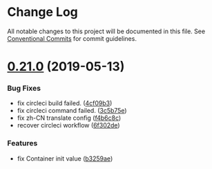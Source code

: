 # Change Log

All notable changes to this project will be documented in this file.
See [Conventional Commits](https://conventionalcommits.org) for commit guidelines.

# [0.21.0](https://github.com/andycall/RCRE/compare/v0.20.14...v0.21.0) (2019-05-13)


### Bug Fixes

* fix circleci build failed. ([4cf09b3](https://github.com/andycall/RCRE/commit/4cf09b3))
* fix circleci command failed. ([3c5b75e](https://github.com/andycall/RCRE/commit/3c5b75e))
* fix zh-CN translate config ([f4b6c8c](https://github.com/andycall/RCRE/commit/f4b6c8c))
* recover circleci workflow ([6f302de](https://github.com/andycall/RCRE/commit/6f302de))


### Features

* fix Container init value ([b3259ae](https://github.com/andycall/RCRE/commit/b3259ae))
